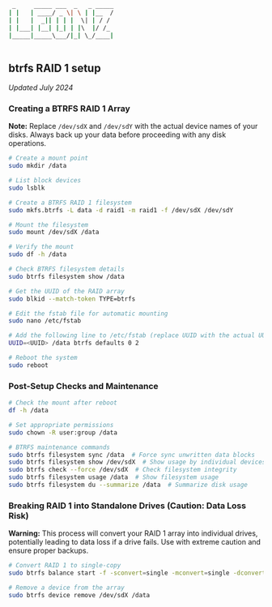 ```bash
 _     _____ ___  _   _ _____
| |   | ____/ _ \| \ | |__  /
| |   |  _|| | | |  \| | / / 
| |___| |__| |_| | |\  |/ /_ 
|_____|_____\___/|_| \_/____|
                             
```

## btrfs RAID 1 setup
*Updated July 2024*

### Creating a BTRFS RAID 1 Array

**Note:** Replace `/dev/sdX` and `/dev/sdY` with the actual device names of your disks. Always back up your data before proceeding with any disk operations.

```bash
# Create a mount point
sudo mkdir /data

# List block devices
sudo lsblk

# Create a BTRFS RAID 1 filesystem
sudo mkfs.btrfs -L data -d raid1 -m raid1 -f /dev/sdX /dev/sdY

# Mount the filesystem
sudo mount /dev/sdX /data

# Verify the mount
sudo df -h /data

# Check BTRFS filesystem details
sudo btrfs filesystem show /data

# Get the UUID of the RAID array
sudo blkid --match-token TYPE=btrfs

# Edit the fstab file for automatic mounting
sudo nano /etc/fstab

# Add the following line to /etc/fstab (replace UUID with the actual UUID):
UUID=<UUID> /data btrfs defaults 0 2

# Reboot the system
sudo reboot
```

### Post-Setup Checks and Maintenance
```bash
# Check the mount after reboot
df -h /data

# Set appropriate permissions
sudo chown -R user:group /data

# BTRFS maintenance commands
sudo btrfs filesystem sync /data  # Force sync unwritten data blocks
sudo btrfs filesystem show /dev/sdX  # Show usage by individual devices
sudo btrfs check --force /dev/sdX  # Check filesystem integrity
sudo btrfs filesystem usage /data  # Show filesystem usage
sudo btrfs filesystem du --summarize /data  # Summarize disk usage
```

### Breaking RAID 1 into Standalone Drives (Caution: Data Loss Risk)
**Warning:** This process will convert your RAID 1 array into individual drives, potentially leading to data loss if a drive fails. Use with extreme caution and ensure proper backups.

```bash
# Convert RAID 1 to single-copy
sudo btrfs balance start -f -sconvert=single -mconvert=single -dconvert=single /data

# Remove a device from the array
sudo btrfs device remove /dev/sdX /data
```

